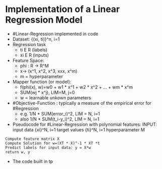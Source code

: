 # Implementation of a Linear Regression Model
- #Linear-Regression implemented in code
- Dataset: {(xi, ti)}^n, i=1
- Regression task 
	- ti E R (labels)
	- xi E R (inputs)
- Feature Space: 
	- phi : R -> R^M
	- x->  (x^1, x^2, x^3, xxx, x^m)
	- m = hyperparameter
- Mapper function (or model):
	- f(phi(x), w)=w0 + w1 * x^1 + w2 * x^2 + ... + wm * x^m
	- SUM(wj * x^j), LIM=M, j=0
	- w = learnable unkown parameters
- #Objective-Function : typically a measure of the empirical error for #Regression 
	- e.g. 1/N * SUM(error_i)^2, LIM = N, i=1
	- also 1/N * SUM(t_i-y_i)^2, LIM = N, i=1
- Pseudocode for #Linear-Regression with polynomial features:
INPUT: 
input data {xi}^N, i=1
target values {ti}^N, i=1
hyperparameter M
```
Compute feature matrix X
Compute Solution for w=(XT * X)^-1 * XT *t
Predict labels for input data: y = X*w
return w, y
```
- The code built in tp